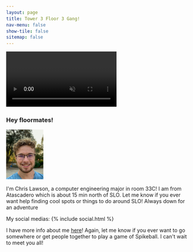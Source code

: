 ```yaml
---
layout: page
title: Tower 3 Floor 3 Gang!
nav-menu: false
show-tile: false
sitemap: false
---
```


<video autoplay muted playsinline class="video-background">
  <source src="/assets/videos/rickroll.mp4" type="video/mp4">
</video>

### Hey floormates!

<img src="/assets/images/selfie.jpg" width="20%"/>

I'm Chris Lawson, a computer engineering major in room 33C! I am from Atascadero which is about 15 min north of SLO. Let me know if you ever want help finding cool spots or things to do around SLO! Always down for an adventure

My social medias:
{% include social.html %}

I have more info about me [here](/about.html)! Again, let me know if you ever want to go somewhere or get people together to play a game of Spikeball. I can't wait to meet you all!